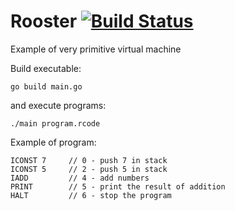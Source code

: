 # Rooster [![Build Status](https://travis-ci.org/BranislavLazic/rooster.svg)](https://travis-ci.org/BranislavLazic/rooster)

Example of very primitive virtual machine

Build executable:

`go build main.go`

and execute programs:

`./main program.rcode`

Example of program:

```
ICONST 7     // 0 - push 7 in stack
ICONST 5     // 2 - push 5 in stack
IADD         // 4 - add numbers
PRINT        // 5 - print the result of addition
HALT         // 6 - stop the program
```